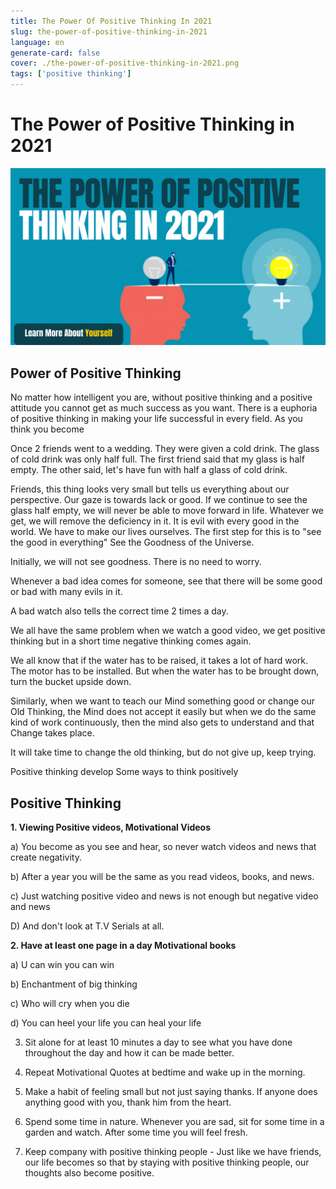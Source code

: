 ```yaml
---
title: The Power Of Positive Thinking In 2021
slug: the-power-of-positive-thinking-in-2021
language: en
generate-card: false
cover: ./the-power-of-positive-thinking-in-2021.png
tags: ['positive thinking']
---
```

# The Power of Positive Thinking in 2021

![](./the-power-of-positive-thinking-in-2021.png)

## Power of Positive Thinking

No matter how intelligent you are, without positive thinking and a positive attitude you cannot get as much success as you want. There is a euphoria of positive thinking in making your life successful in every field. As you think you become

Once 2 friends went to a wedding. They were given a cold drink. The glass of cold drink was only half full. The first friend said that my glass is half empty. The other said, let&#39;s have fun with half a glass of cold drink.

Friends, this thing looks very small but tells us everything about our perspective. Our gaze is towards lack or good. If we continue to see the glass half empty, we will never be able to move forward in life. Whatever we get, we will remove the deficiency in it. It is evil with every good in the world. We have to make our lives ourselves. The first step for this is to &quot;see the good in everything&quot; See the Goodness of the Universe.

Initially, we will not see goodness. There is no need to worry.

Whenever a bad idea comes for someone, see that there will be some good or bad with many evils in it.

A bad watch also tells the correct time 2 times a day.

We all have the same problem when we watch a good video, we get positive thinking but in a short time negative thinking comes again.

We all know that if the water has to be raised, it takes a lot of hard work. The motor has to be installed. But when the water has to be brought down, turn the bucket upside down.

Similarly, when we want to teach our Mind something good or change our Old Thinking, the Mind does not accept it easily but when we do the same kind of work continuously, then the mind also gets to understand and that Change takes place.

It will take time to change the old thinking, but do not give up, keep trying.

Positive thinking develop Some ways to think positively

## Positive Thinking

**1. Viewing Positive videos, Motivational Videos**

a) You become as you see and hear, so never watch videos and news that create negativity.

b) After a year you will be the same as you read videos, books, and news.

c) Just watching positive video and news is not enough but negative video and news

D) And don&#39;t look at T.V Serials at all.

**2. Have at least one page in a day Motivational books**

a) U can win you can win

b) Enchantment of big thinking

c) Who will cry when you die

d) You can heel your life you can heal your life

3. Sit alone for at least 10 minutes a day to see what you have done throughout the day and how it can be made better.

4. Repeat Motivational Quotes at bedtime and wake up in the morning.

5. Make a habit of feeling small but not just saying thanks. If anyone does anything good with you, thank him from the heart.

6. Spend some time in nature. Whenever you are sad, sit for some time in a garden and watch. After some time you will feel fresh.

7. Keep company with positive thinking people - Just like we have friends, our life becomes so that by staying with positive thinking people, our thoughts also become positive.